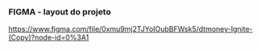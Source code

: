### FIGMA - layout do projeto

https://www.figma.com/file/0xmu9mj2TJYoIOubBFWsk5/dtmoney-Ignite-(Copy)?node-id=0%3A1
